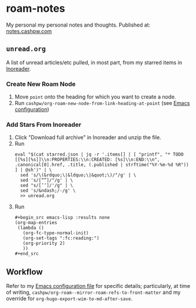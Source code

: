 # roam-notes

My personal my personal notes and thoughts. Published at: [notes.cashpw.com](http://notes.cashpw.com)

## `unread.org`

A list of unread articles/etc pulled, in most part, from my starred items in [Inoreader](http://inoreader.com).

### Create New Roam Node

1. Move `point` onto the heading for which you want to create a node.
1. Run `cashpw/org-roam-new-node-from-link-heading-at-point` (see [Emacs configuration](https://github.com/cashpw/dotfiles/blob/main/config/doom/config.org))

### Add Stars From Inoreader

1. Click "Download full archive" in Inoreader and unzip the file.
1. Run 
    ```
    eval "$(cat starred.json | jq -r '.items[] | [ "printf", "* TODO [[%s][%s]]\\n:PROPERTIES:\\n:CREATED: [%s]\\n:END:\\n", .canonical[0].href, .title, (.published | strftime("%Y-%m-%d %R")) ] | @sh')" | \
      sed 's/\(&rdquo;\|&ldquo;\|&quot;\)/"/g' | \
      sed 's/[“”]/"/g' | \
      sed "s/[’‘]/'/g" | \
      sed 's/&ndash;/-/g' \
      >> unread.org
    ```
1. Run
    ```
    #+begin_src emacs-lisp :results none
    (org-map-entries
     (lambda ()
       (org-fc-type-normal-init)
       (org-set-tags ":fc:reading:")
       (org-priority 2)
       ))
    #+end_src
    ```

## Workflow

Refer to my [Emacs configuration file](https://github.com/cashpw/dotfiles/blob/main/config/doom/config.org) for specific details; particularly, at time of writing, `cashpw/org-roam--mirror-roam-refs-to-front-matter` and my override for `org-hugo-export-wim-to-md-after-save`.
